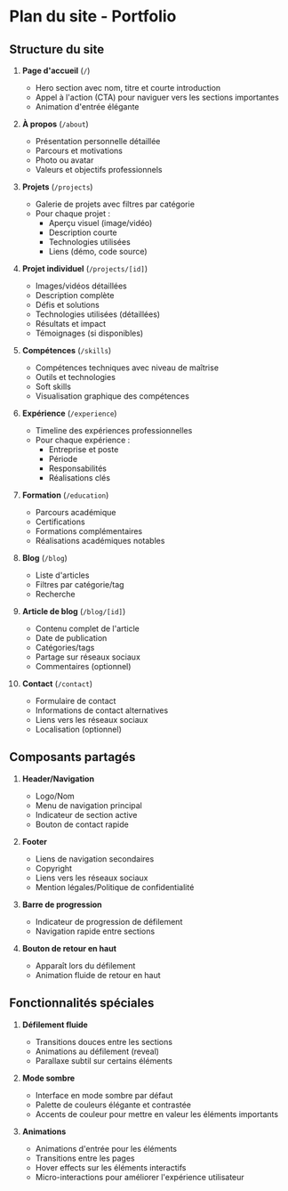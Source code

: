 # Plan du site - Portfolio

## Structure du site

1. **Page d'accueil** (`/`)
   - Hero section avec nom, titre et courte introduction
   - Appel à l'action (CTA) pour naviguer vers les sections importantes
   - Animation d'entrée élégante

2. **À propos** (`/about`)
   - Présentation personnelle détaillée
   - Parcours et motivations
   - Photo ou avatar
   - Valeurs et objectifs professionnels

3. **Projets** (`/projects`)
   - Galerie de projets avec filtres par catégorie
   - Pour chaque projet :
     - Aperçu visuel (image/vidéo)
     - Description courte
     - Technologies utilisées
     - Liens (démo, code source)

4. **Projet individuel** (`/projects/[id]`)
   - Images/vidéos détaillées
   - Description complète
   - Défis et solutions
   - Technologies utilisées (détaillées)
   - Résultats et impact
   - Témoignages (si disponibles)

5. **Compétences** (`/skills`)
   - Compétences techniques avec niveau de maîtrise
   - Outils et technologies
   - Soft skills
   - Visualisation graphique des compétences

6. **Expérience** (`/experience`)
   - Timeline des expériences professionnelles
   - Pour chaque expérience :
     - Entreprise et poste
     - Période
     - Responsabilités
     - Réalisations clés

7. **Formation** (`/education`)
   - Parcours académique
   - Certifications
   - Formations complémentaires
   - Réalisations académiques notables

8. **Blog** (`/blog`)
   - Liste d'articles
   - Filtres par catégorie/tag
   - Recherche

9. **Article de blog** (`/blog/[id]`)
   - Contenu complet de l'article
   - Date de publication
   - Catégories/tags
   - Partage sur réseaux sociaux
   - Commentaires (optionnel)

10. **Contact** (`/contact`)
    - Formulaire de contact
    - Informations de contact alternatives
    - Liens vers les réseaux sociaux
    - Localisation (optionnel)

## Composants partagés

1. **Header/Navigation**
   - Logo/Nom
   - Menu de navigation principal
   - Indicateur de section active
   - Bouton de contact rapide

2. **Footer**
   - Liens de navigation secondaires
   - Copyright
   - Liens vers les réseaux sociaux
   - Mention légales/Politique de confidentialité

3. **Barre de progression**
   - Indicateur de progression de défilement
   - Navigation rapide entre sections

4. **Bouton de retour en haut**
   - Apparaît lors du défilement
   - Animation fluide de retour en haut

## Fonctionnalités spéciales

1. **Défilement fluide**
   - Transitions douces entre les sections
   - Animations au défilement (reveal)
   - Parallaxe subtil sur certains éléments

2. **Mode sombre**
   - Interface en mode sombre par défaut
   - Palette de couleurs élégante et contrastée
   - Accents de couleur pour mettre en valeur les éléments importants

3. **Animations**
   - Animations d'entrée pour les éléments
   - Transitions entre les pages
   - Hover effects sur les éléments interactifs
   - Micro-interactions pour améliorer l'expérience utilisateur

